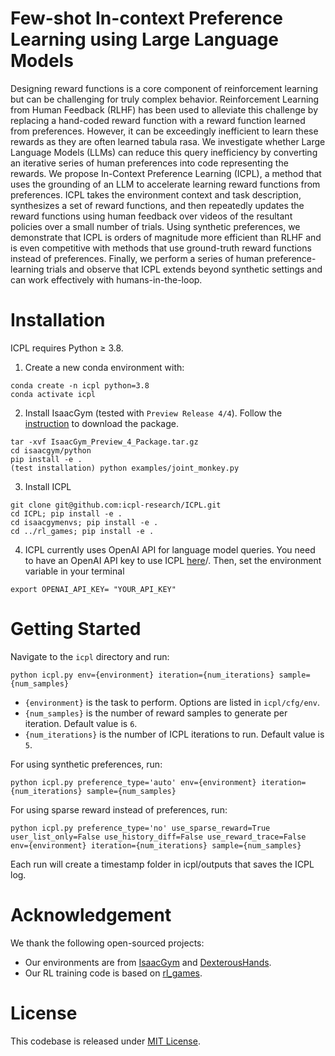 # Few-shot In-context Preference Learning using Large Language Models

Designing reward functions is a core component of reinforcement learning but can be challenging for truly complex behavior. Reinforcement Learning from Human Feedback (RLHF) has been used to alleviate this challenge by replacing a hand-coded reward function with a reward function learned from preferences. However, it can be exceedingly inefficient to learn these rewards as they are often learned tabula rasa. We investigate whether Large Language Models (LLMs) can reduce this query inefficiency by converting an iterative series of human preferences into code representing the rewards. We propose In-Context Preference Learning (ICPL), a method that uses the grounding of an LLM to accelerate learning reward functions from preferences. ICPL takes the environment context and task description, synthesizes a set of reward functions, and then repeatedly updates the reward functions using human feedback over videos of the resultant policies over a small number of trials. Using synthetic preferences, we demonstrate that ICPL is orders of magnitude more efficient than RLHF and is even competitive with methods that use ground-truth reward functions instead of preferences. Finally, we perform a series of human preference-learning trials and observe that ICPL extends beyond synthetic settings and can work effectively with humans-in-the-loop. 

# Installation
ICPL requires Python ≥ 3.8. 

1. Create a new conda environment with:
```
conda create -n icpl python=3.8
conda activate icpl
```

2. Install IsaacGym (tested with `Preview Release 4/4`). Follow the [instruction](https://developer.nvidia.com/isaac-gym) to download the package.
```	
tar -xvf IsaacGym_Preview_4_Package.tar.gz
cd isaacgym/python
pip install -e .
(test installation) python examples/joint_monkey.py
```

3. Install ICPL
```
git clone git@github.com:icpl-research/ICPL.git
cd ICPL; pip install -e .
cd isaacgymenvs; pip install -e .
cd ../rl_games; pip install -e .
```

4. ICPL currently uses OpenAI API for language model queries. You need to have an OpenAI API key to use ICPL [here](https://platform.openai.com/account/api-keys)/. Then, set the environment variable in your terminal
```
export OPENAI_API_KEY= "YOUR_API_KEY"
```

# Getting Started

Navigate to the `icpl` directory and run:
```
python icpl.py env={environment} iteration={num_iterations} sample={num_samples}
```
- `{environment}` is the task to perform. Options are listed in `icpl/cfg/env`.
- `{num_samples}` is the number of reward samples to generate per iteration. Default value is `6`.
- `{num_iterations}` is the number of ICPL iterations to run. Default value is `5`.

For using synthetic preferences, run:
```
python icpl.py preference_type='auto' env={environment} iteration={num_iterations} sample={num_samples}
```

For using sparse reward instead of preferences, run:
```
python icpl.py preference_type='no' use_sparse_reward=True user_list_only=False use_history_diff=False use_reward_trace=False env={environment} iteration={num_iterations} sample={num_samples}
```

Each run will create a timestamp folder in icpl/outputs that saves the ICPL log.

# Acknowledgement
We thank the following open-sourced projects:
- Our environments are from [IsaacGym](https://github.com/NVIDIA-Omniverse/IsaacGymEnvs) and [DexterousHands](https://github.com/PKU-MARL/DexterousHands/).
- Our RL training code is based on [rl_games](https://github.com/Denys88/rl_games).

# License
This codebase is released under [MIT License](LICENSE).

